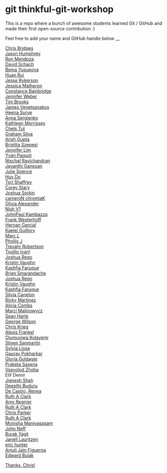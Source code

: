 # git thinkful-git-workshop
This is a repo where a bunch of awesome students learned Git / GitHub and made their first open-source contribution :)

Feel free to add your name and GitHub handle below
__

[Chris Bridges](https://github.com/chrisbridges)<br/>
[Jason Humphrey](https://github.com/greenpioneer)<br/>
[Ron Mendoza](https://github.com/codingendeavor)<br/>
[David Schach](https://github.com/dschach)<br/>
[Bema Yusupova](https://github.com/ayusupova)<br/>
[Huan Rui](https://github.com/huanrui001)<br/>
[Jesse Rykerson](https://github.com/Jryke)<br>
[Jessica Matheron](https://github.com/JessicaMatheron)<br/>
[Constance Bainbridge](https://github.com/conbainbridge)<br/>
[Jennifer Weber](https://github.com/becomingajunior)<br/>
[Tim Brooks](https://github.com/timryanb)<br/>
[James Venetsanakos](https://github.com/jvenetTimeTrade)<br/>
[Heena Surve](https://github.com/heenasurve)<br>
[Anna Sergienko](https://github.com/asergienk)<br>
[Kathleen Morrissey](https://github.com/kentmssy)<br/>
[Chels Tut](https://github.com/chelstut)<br/>
[Graham Silva](https://github.com/grsilva1996)<br/>
[Ansh Gupta](https://github.com/anshgupta2000)<br/>
[Brigitta Szepesi](https://github.com/brigittasz11)<br/>
[Jennifer Lim](https://github.com/emptybones)<br/>
[Yvan Paquot](https://github.com/percevaus)<br/>
[Nischal Ravichandran](https://github.com/nischalravichandran)<br/>
[Jayanthi Ganesan](https://github.com/Jaygthi)<br/>
[Julie Spence](https://github.com/enrtopy69)<br/>
[Huy Do](https://github.com/HuydDo)<br/>
[Tori Shaffrey](https://github.com/torishaffrey)<br/>
[Corey Stary](https://github.com/coreystary)<br/>
[Joshua Sorkin](https://github.com/joshuasorkin)<br/>
[cameroN chromiaK](https://github.com/cameron-chromiak)<br/>
[Olivia Alexander](https://github.com/oliviaca1027)<br/>
[Nish V1](https://github.com/joblesspeople2222)<br/>
[JohnPaul Kambazza](https://github.com/jkamby)<br/>
[Frank Westerhoff](https://github.com/westerhofffl)<br>
[Hernan Garcia!](https://github.com/hagarciag)<br/>
[Kaelei Guillory](https://github.com/kaelguillory)<br/>
[Marc L](https://github.com/mjlacroix2/thinkful-git-workshop)<br/>
[Phyllis J](https://github.com/pdjones70)<br/>
[Trevahr Robertson](https://github.com/Trev-Robertson)<br/>
[Trujillo Ivan!](https://github.com/ivanchitous)<br/>
[Joshua Rego](https://github.com/jdrego) <br/>
[Kristin Vaughn](https://github.com/knvaughn)<br/>
[Kashfia Faruque](https://github.com/Kashfia18)<br/>
[Brien Smarandache](https://github.com/smarandache1990)<br/>
[Joshua Rego](https://github.com/jdrego)<br/>
[Kristin Vaughn](https://github.com/knvaughn)<br>
[Kashfia Faruque](https://github.com/Kashfia18)<br/>
[Silvia Canelon](https://github.com/spcanelon) <br/>
[Ricky Martinez](https://github.com/dubghost37)<br/>
[Alicia Combs](https://github.com/aecombs)<br/>
[Marci Malinowycz](https://github.com/mmbits)<br/>
[Sean Harte](https://github.com/Hartecode)<br/>
[George Wilson](https://github.com/GeorgeWilson3)<br/>
[Chris Krieg](http://github.com/chriskrieg95)<br/>
[Alexis Frankel](https://www.github.com/freepizzaparty)<br/>
[Olumuyiwa Kolayemi](https://github.com/olumuyiwa19)<br/>
[Stiven Sanmartin](https://www.github.com/stivensanmartin)<br/>
[Sylvia Llosa](https://github.com/Masheenist)<br/>
[Gaurav Pokharkar](https://github.com/gpokhark)<br/>
[Gloria Guldager](https://www.github.com/gloguldager)<br/>
[Praketa Saxena](https://github.com/kethsaxena)<br/>
[Vsevolod Zhoha](https://github.com/ZhohaVs/)<br/>
Elif Demir<br/>
[Jignesh Shah](https://www.thinkful.com/jigsmshah/)<br/>
[Deepthi Buduru](https://www.github.com/deepbud)<br/>
[De Castro, Renea](https://github.com/reneadc96)<br/>
[Ruth A Clark](https://github.com/ruthyclark)<br/>
[Amy Regnier](https://github.com/amy-regnier)<br/>
[Ruth A Clark](https://github.com/ruthyclark)<br>
[Chris Parker](https://github.com/parkerTech314)<br>
[Ruth A Clark](https://github.com/ruthyclark)<br/>
[Monisha Manivasagam](https://github.com/monishagowtham)<br/>
[John Neff](https://github.com/jneff111)<br/>
[Burak Yagli](https://github.com/Heromberg)<br/>
[Janell Lauritzen](https://github.com/jlauritzen8)<br/>
[eric hunter](https://github.com/huntereric)<br>
[Anjuli Jain Figueroa](https://github.com/ajainf)<br/>
[Edward Bujak](https://github.com/ebujak1)<br>

[Thanks, Chris!](https://www.thinkful.com/join/sign-up/)<br/>
